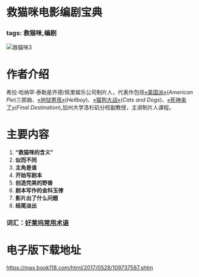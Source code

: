 
# 救猫咪电影编剧宝典
### tags: 救猫咪,编剧


![救猫咪3](https://gss1.bdstatic.com/9vo3dSag_xI4khGkpoWK1HF6hhy/baike/c0%3Dbaike72%2C5%2C5%2C72%2C24/sign=06e0f48e8026cffc7d27b7e0d86821f5/cb8065380cd7912326781663af345982b2b78009.jpg)

# 作者介绍
希拉·哈纳罕·泰勒是齐德/佩里娱乐公司制片人，代表作包括[&laquo;美国派&raquo;](https://baike.baidu.com/item/%E7%BE%8E%E5%9B%BD%E6%B4%BE/6571575?fr=aladdin)(*American Pie*)三部曲、[&laquo;地狱男孩&raquo;](https://baike.baidu.com/item/%E5%9C%B0%E7%8B%B1%E7%94%B7%E7%88%B5/65766?fr=aladdin)(*Hellboy*)、[&laquo;猫狗大战&raquo;](https://baike.baidu.com/item/%E7%8C%AB%E7%8B%97%E5%A4%A7%E6%88%98/8890264)(*Cats and Dogs*)、[&laquo;死神来了&raquo;](https://baike.baidu.com/item/%E6%AD%BB%E7%A5%9E%E6%9D%A5%E4%BA%86/3679309)(*Final Destination*),加州大学洛杉矶分校副教授，主讲制片人课程。
# 主要内容
1. **“救猫咪的含义”**
1. **似而不同**
1. **主角是谁**
3. **开始写剧本**
4. **创造完美的野兽**
5. **剧本写作的金科玉律**
6. **影片出了什么问题**
6. **结尾淡出**

### 词汇：[好莱坞常用术语](https://jingyan.baidu.com/article/f54ae2fcd1b2b11e93b84956.html)


# 电子版下载地址

https://max.book118.com/html/2017/0528/109737587.shtm
